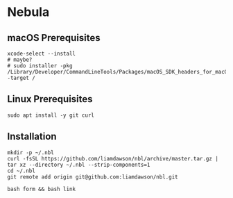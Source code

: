 # Nebula

## macOS Prerequisites

```shell
xcode-select --install
# maybe?
# sudo installer -pkg /Library/Developer/CommandLineTools/Packages/macOS_SDK_headers_for_macOS_10.14.pkg -target /
```

## Linux Prerequisites

```shell
sudo apt install -y git curl
```

## Installation

```shell
mkdir -p ~/.nbl
curl -fsSL https://github.com/liamdawson/nbl/archive/master.tar.gz | tar xz --directory ~/.nbl --strip-components=1
cd ~/.nbl
git remote add origin git@github.com:liamdawson/nbl.git

bash form && bash link
```
